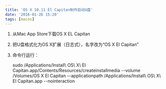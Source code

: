 ```yaml
---
title: 'OS X 10.11 El Capitan制作启动U盘'
date: '2016-01-26 15:20'
tags: [macos]
---
```

1. 从Mac App Store下载OS X EL Capitan

1. 把U盘格式化为OS X扩展（日志式），名字改为“OS X El Capitan”

1. 命令行运行：

    sudo /Applications/Install\ OS\ X\ El Capitan.app/Contents/Resources/createinstallmedia --volume /Volumes/OS X El Capitan --applicationpath /Applications/Install\ OS\ X\ El Capitan.app --nointeraction
